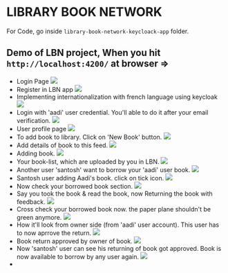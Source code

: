 # LIBRARY BOOK NETWORK
For Code, go inside `library-book-network-keycloack-app` folder.

## Demo of LBN project, When you hit `http://localhost:4200/` at browser =>
- Login Page
![](https://github.com/AadityaUoHyd/library-book-network-keycloak-app/blob/master/1login.png)
- Register in LBN app
![](https://github.com/AadityaUoHyd/library-book-network-keycloak-app/blob/master/2register.png)
- Implementing internationalization with french language using keycloak
![](https://github.com/AadityaUoHyd/library-book-network-keycloak-app/blob/master/3i18n%20to%20french%20language.png)
- Login with 'aadi' user credential. You'll able to do it after your email verification.
![](https://github.com/AadityaUoHyd/library-book-network-keycloak-app/blob/master/4loginWithCred.png)
- User profile page
![](https://github.com/AadityaUoHyd/library-book-network-keycloak-app/blob/master/profile.png)
- To add book to library. Click on 'New Book' button.
![](https://github.com/AadityaUoHyd/library-book-network-keycloak-app/blob/master/5add%20book.png)
- Add details of book to this feed.
![](https://github.com/AadityaUoHyd/library-book-network-keycloak-app/blob/master/manage-book.png)
- Adding book.
![](https://github.com/AadityaUoHyd/library-book-network-keycloak-app/blob/master/adding-book.png)
- Your book-list, which are uploaded by you in LBN.
![](https://github.com/AadityaUoHyd/library-book-network-keycloak-app/blob/master/book-list.png)
- Another user 'santosh' want to borrow your 'aadi' user book.
![](https://github.com/AadityaUoHyd/library-book-network-keycloak-app/blob/master/home%20of%20another%20user.png)
- Santosh user adding Aadi's book. click on tick icon.
![](https://github.com/AadityaUoHyd/library-book-network-keycloak-app/blob/master/6bookBorrowedSuccessfully.png)
- Now check your borrowed book section.
![](https://github.com/AadityaUoHyd/library-book-network-keycloak-app/blob/master/borrowedBook.png)
- Say you took the book & read the book, now Returning the book with feedback.
![](https://github.com/AadityaUoHyd/library-book-network-keycloak-app/blob/master/return%20and%20feedback.png)
- Cross check your borrowed book now. the paper plane shouldn't be green anymore.
![](https://github.com/AadityaUoHyd/library-book-network-keycloak-app/blob/master/borrowedBookAfterReturn.png)
- How it'll look from owner side (from 'aadi' user account). This user has to now aprrove the return.
![](https://github.com/AadityaUoHyd/library-book-network-keycloak-app/blob/master/returnBook-OfOwnerSide.png)
- Book return approved by owner of book.
![](https://github.com/AadityaUoHyd/library-book-network-keycloak-app/blob/master/bookReturnApprovedByOwner.png)
- Now 'santosh' user can see his returning of book got approved. Book is now available to borrow by any user again.
![](https://github.com/AadityaUoHyd/library-book-network-keycloak-app/blob/master/userCanSeeBookReturnApproved.png)
- 
